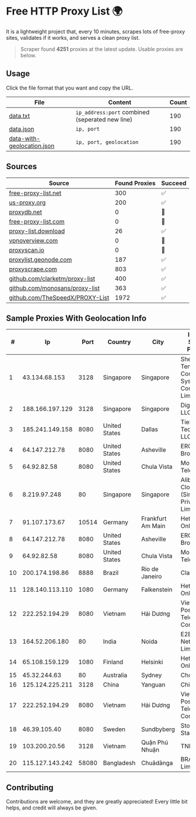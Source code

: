 
# Free HTTP Proxy List 🌍

It is a lightweight project that, every 10 minutes, scrapes lots of free-proxy sites, validates if it works, and serves a clean proxy list.


> Scraper found **4251** proxies at the latest update. Usable proxies are below.

## Usage

Click the file format that you want and copy the URL.


|File|Content|Count|
|----|-------|-----|
|[data.txt](https://raw.githubusercontent.com/themiralay/Proxy-List-World/master/data.txt)|`ip_address:port` combined (seperated new line)|190|
|[data.json](https://raw.githubusercontent.com/themiralay/Proxy-List-World/master/data.json)|`ip, port`|190|
|[data-with-geolocation.json](https://raw.githubusercontent.com/themiralay/Proxy-List-World/master/data-with-geolocation.json)|`ip, port, geolocation`|190|

## Sources

|Source|Found Proxies|Succeed|
|------|-------------|-------|
|[free-proxy-list.net](https://free-proxy-list.net)|300|✅|
|[us-proxy.org](https://www.us-proxy.org)|200|✅|
|[proxydb.net](http://proxydb.net)|0|🚫|
|[free-proxy-list.com](https://free-proxy-list.com/?page=&port=&type%5B%5D=http&type%5B%5D=https&up_time=0&search=Search)|0|🚫|
|[proxy-list.download](https://www.proxy-list.download/HTTP)|26|✅|
|[vpnoverview.com](https://vpnoverview.com/privacy/anonymous-browsing/free-proxy-servers)|0|🚫|
|[proxyscan.io](https://www.proxyscan.io)|0|🚫|
|[proxylist.geonode.com](https://proxylist.geonode.com/api/proxy-list?limit=300&page=1&sort_by=lastChecked&sort_type=desc&protocols=http,https)|187|✅|
|[proxyscrape.com](https://api.proxyscrape.com/v2/?request=displayproxies&protocol=http&timeout=10000&country=all&ssl=all&anonymity=all)|803|✅|
|[github.com/clarketm/proxy-list](https://raw.githubusercontent.com/clarketm/proxy-list/master/proxy-list-raw.txt)|400|✅|
|[github.com/monosans/proxy-list](https://raw.githubusercontent.com/monosans/proxy-list/main/proxies/http.txt)|363|✅|
|[github.com/TheSpeedX/PROXY-List](https://raw.githubusercontent.com/TheSpeedX/PROXY-List/master/http.txt)|1972|✅|


## Sample Proxies With Geolocation Info

|#|Ip|Port|Country|City|Internet Service Provider|
|-|--|----|-------|----|-------------------------|
|1|43.134.68.153|3128|Singapore|Singapore|Shenzhen Tencent Computer Systems Company Limited|
|2|188.166.197.129|3128|Singapore|Singapore|DigitalOcean, LLC|
|3|185.241.149.158|8080|United States|Dallas|Tier.Net Technologies LLC|
|4|64.147.212.78|8080|United States|Asheville|ERC Broadband|
|5|64.92.82.58|8080|United States|Chula Vista|Momentum Telecom, Inc.|
|6|8.219.97.248|80|Singapore|Singapore|Alibaba Cloud (Singapore) Private Limited|
|7|91.107.173.67|10514|Germany|Frankfurt Am Main|Hetzner Online AG|
|8|64.147.212.78|8080|United States|Asheville|ERC Broadband|
|9|64.92.82.58|8080|United States|Chula Vista|Momentum Telecom, Inc.|
|10|200.174.198.86|8888|Brazil|Rio de Janeiro|Claro S.A|
|11|128.140.113.110|1080|Germany|Falkenstein|Hetzner Online GmbH|
|12|222.252.194.29|8080|Vietnam|Hải Dương|VietNam Post and Telecom Corporation|
|13|164.52.206.180|80|India|Noida|E2E Networks Limited|
|14|65.108.159.129|1080|Finland|Helsinki|Hetzner Online GmbH|
|15|45.32.244.63|80|Australia|Sydney|Choopa|
|16|125.124.225.211|3128|China|Yanguan|Chinanet|
|17|222.252.194.29|8080|Vietnam|Hải Dương|VietNam Post and Telecom Corporation|
|18|46.39.105.40|8080|Sweden|Sundbyberg|Stockholms Stadsnat AB|
|19|103.200.20.56|3128|Vietnam|Quận Phú Nhuận|TNIX|
|20|115.127.143.242|58080|Bangladesh|Chuādānga|BRACNet Limited|



## Contributing

Contributions are welcome, and they are greatly appreciated! Every
little bit helps, and credit will always be given.

